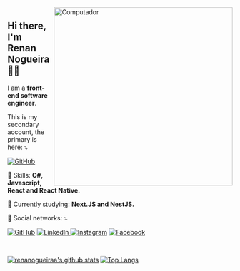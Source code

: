 <img src="https://raw.githubusercontent.com/MicaelliMedeiros/micaellimedeiros/master/image/computer-illustration.png" min-width="400px" max-width="400px" width="400px" align="right" alt="Computador">

<h2 align="left">Hi there, I'm Renan Nogueira 👋🏽</h1>
<p align=left>I am a <strong>front-end software engineer</strong>.</p>
<p align=left>This is my secondary account, the primary is here: ⤵️</p>
<p align="left">
  <a href="https://github.com/renanogueira"><img src="https://img.shields.io/badge/-GitHub-000?style=flat-square&logo=Github&logoColor=white&link" alt="GitHub"></a></p>
<p align="left">🚀 Skills: <strong>C#, Javascript, React and React Native.</strong></p>
<p align="left">🌈 Currently studying: <strong>Next.JS and NestJS.</strong></p>
<p align="left">💌 Social networks: ⤵️</p>

<p align="left">
  <a href="https://github.com/renanogueira"><img src="https://img.shields.io/badge/-GitHub-000?style=flat-square&logo=Github&logoColor=white&link" alt="GitHub"></a>
  <a href="https://www.linkedin.com/in/renanogueira"><img src="https://img.shields.io/badge/LinkedIn-%230077B5.svg?&style=flat-square&logo=linkedin&logoColor=white" alt="LinkedIn">
  </a>
  <a href="https://www.instagram.com/renanogueira"><img src="https://img.shields.io/badge/Instagram-%23E4405F.svg?&style=flat-square&logo=instagram&logoColor=white" alt="Instagram"></a>
  <a href="https://www.facebook.com/renan.nogueiraa"><img src="https://img.shields.io/badge/Facebook-%231877F2.svg?&style=flat-square&logo=facebook&logoColor=white" alt="Facebook">
  </a>
</p>
<br>

[![renanogueiraa's github stats](https://github-readme-stats.vercel.app/api?username=renanogueiraa&show_icons=true&theme=dracula&include_all_commits=true&count_private=true&show_icons=true)](https://github.com/anuraghazra/github-readme-stats)
[![Top Langs](https://github-readme-stats.vercel.app/api/top-langs/?username=renanogueiraa&layout=compact&theme=dracula&include_all_commits=true&count_private=true&show_icons=true)](https://github.com/anuraghazra/github-readme-stats)
